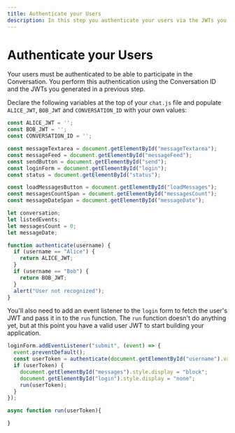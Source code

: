 ```yaml
---
title: Authenticate your Users
description: In this step you authenticate your users via the JWTs you created earlier
---
```


# Authenticate your Users

Your users must be authenticated to be able to participate in the Conversation. You perform this authentication using the Conversation ID and the JWTs you generated in a previous step.

Declare the following variables at the top of your `chat.js` file and populate `ALICE_JWT`, `BOB_JWT` and `CONVERSATION_ID` with your own values:

```javascript
const ALICE_JWT = '';
const BOB_JWT = '';
const CONVERSATION_ID = '';

const messageTextarea = document.getElementById("messageTextarea");
const messageFeed = document.getElementById("messageFeed");
const sendButton = document.getElementById("send");
const loginForm = document.getElementById("login");
const status = document.getElementById("status");

const loadMessagesButton = document.getElementById("loadMessages");
const messagesCountSpan = document.getElementById("messagesCount");
const messageDateSpan = document.getElementById("messageDate");

let conversation;
let listedEvents;
let messagesCount = 0;
let messageDate;

function authenticate(username) {
  if (username == "Alice") {
    return ALICE_JWT;
  }
  if (username == "Bob") {
    return BOB_JWT;
  }
  alert("User not recognized");
}
```

You'll also need to add an event listener to the `login` form to fetch the user's JWT and pass it in to the `run` function. The `run` function doesn't do anything yet, but at this point you have a valid user JWT to start building your application.

```javascript
loginForm.addEventListener("submit", (event) => {
  event.preventDefault();
  const userToken = authenticate(document.getElementById("username").value);
  if (userToken) {
    document.getElementById("messages").style.display = "block";
    document.getElementById("login").style.display = "none";
    run(userToken);
  }
});

async function run(userToken){

}
```
